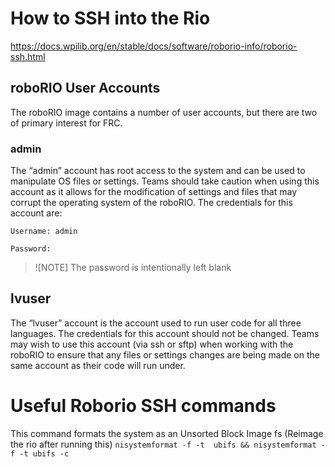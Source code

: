 # How to SSH into the Rio

<https://docs.wpilib.org/en/stable/docs/software/roborio-info/roborio-ssh.html>

## **roboRIO User Accounts**

The roboRIO image contains a number of user accounts, but there are two of primary interest for FRC.

### **admin**

The “admin” account has root access to the system and can be used to manipulate OS files or settings. Teams should take caution when using this account as it allows for the modification of settings and files that may corrupt the operating system of the roboRIO. The credentials for this account are:

`Username: admin`

`Password:`

> ![NOTE] The password is intentionally left blank

## lvuser

The “lvuser” account is the account used to run user code for all three languages. The credentials for this account should not be changed. Teams may wish to use this account (via ssh or sftp) when working with the roboRIO to ensure that any files or settings changes are being made on the same account as their code will run under.

# Useful Roborio SSH commands

This command formats the system as an Unsorted Block Image fs
(Reimage the rio after running this)
`nisystemformat -f -t  ubifs && nisystemformat -f -t ubifs -c`

